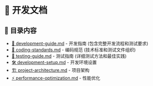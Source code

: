 # 🔧 开发文档

## 📂 目录内容

- [📖 development-guide.md](development-guide.md) - 开发指南 (包含完整开发流程和测试要求)
- [📝 coding-standards.md](coding-standards.md) - 编码规范 (技术标准和测试文件组织)
- [🧪 testing-guide.md](testing-guide.md) - 测试指南 (详细测试方法和最佳实践)
- [🛠️ development-setup.md](development-setup.md) - 开发环境设置
- [🏗️ project-architecture.md](project-architecture.md) - 项目架构
- [⚡ performance-optimization.md](performance-optimization.md) - 性能优化
